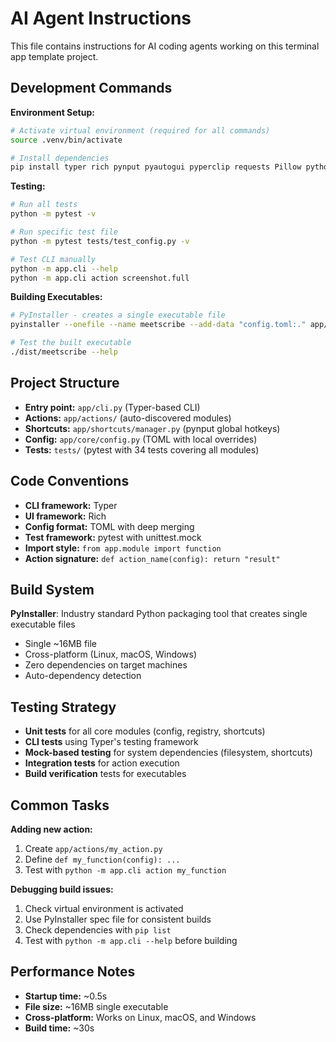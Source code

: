 # AI Agent Instructions

This file contains instructions for AI coding agents working on this terminal app template project.

## Development Commands

**Environment Setup:**
```bash
# Activate virtual environment (required for all commands)
source .venv/bin/activate

# Install dependencies
pip install typer rich pynput pyautogui pyperclip requests Pillow python-daemon toml flake8 pytest pyinstaller
```

**Testing:**
```bash
# Run all tests
python -m pytest -v

# Run specific test file
python -m pytest tests/test_config.py -v

# Test CLI manually
python -m app.cli --help
python -m app.cli action screenshot.full
```

**Building Executables:**
```bash
# PyInstaller - creates a single executable file
pyinstaller --onefile --name meetscribe --add-data "config.toml:." app/cli.py

# Test the built executable
./dist/meetscribe --help
```

## Project Structure

- **Entry point:** `app/cli.py` (Typer-based CLI)
- **Actions:** `app/actions/` (auto-discovered modules)
- **Shortcuts:** `app/shortcuts/manager.py` (pynput global hotkeys)  
- **Config:** `app/core/config.py` (TOML with local overrides)
- **Tests:** `tests/` (pytest with 34 tests covering all modules)

## Code Conventions

- **CLI framework:** Typer
- **UI framework:** Rich
- **Config format:** TOML with deep merging
- **Test framework:** pytest with unittest.mock
- **Import style:** `from app.module import function`
- **Action signature:** `def action_name(config): return "result"`

## Build System

**PyInstaller**: Industry standard Python packaging tool that creates single executable files
- Single ~16MB file
- Cross-platform (Linux, macOS, Windows)
- Zero dependencies on target machines
- Auto-dependency detection

## Testing Strategy

- **Unit tests** for all core modules (config, registry, shortcuts)
- **CLI tests** using Typer's testing framework
- **Mock-based testing** for system dependencies (filesystem, shortcuts)
- **Integration tests** for action execution
- **Build verification** tests for executables

## Common Tasks

**Adding new action:**
1. Create `app/actions/my_action.py`
2. Define `def my_function(config): ...`
3. Test with `python -m app.cli action my_function`

**Debugging build issues:**
1. Check virtual environment is activated
2. Use PyInstaller spec file for consistent builds
3. Check dependencies with `pip list`
4. Test with `python -m app.cli --help` before building

## Performance Notes

- **Startup time:** ~0.5s
- **File size:** ~16MB single executable
- **Cross-platform:** Works on Linux, macOS, and Windows
- **Build time:** ~30s
